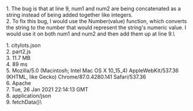 1\. The bug is that at line 9, num1 and num2 are being concatenated as a string instead of being added together like integers.\
2. To fix this bug, I would use the Number(value) function, which converts the string to the number that would represent the string's numeric value. I would use it on both num1 and num2 and then add them up at line 9.\


1\. citylots.json\
2. part2.js\
3. 11.7 MB\
4. 89 ms\
5. Mozilla/5.0 (Macintosh; Intel Mac OS X 10_15_4) AppleWebKit/537.36 (KHTML, like Gecko) Chrome/87.0.4280.141 Safari/537.36\
6. Apache\
7. Tue, 26 Jan 2021 22:14:13 GMT\
8. application/json\
9. fetchData()\
